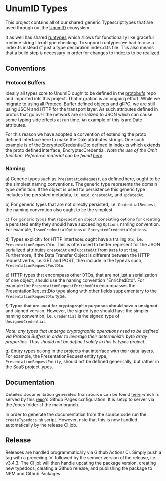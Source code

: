 # UnumID Types

This project contains all of our shared, generic Typescript types that are used through out the [UnumID](https://https://docs.unum.id/) ecosystem. 

It as well has shared [runtypes](https://github.com/pelotom/runtypes) which allows for functionality like graceful runtime string literal type checking. To support runtypes we had to use a index.ts instead of just a type declaration index.d.ts file. This also means that a build step is necessary in order for changes to index.ts to be realized.

## Conventions

### Protocol Buffers

Ideally all types core to UnumID ought to be defined in the [protobufs](https://github.com/UnumID/protobufs) repo and imported into this project. That migration is an ongoing effort. While we migrate to using all Protocol Buffer defined objects and gRPC, we are still using JSON and HTTP for the transport layer. As such attributes defined in protos that go over the network are serialized to JSON which can cause some typing side effects at run time. An example of this is are Date attributes. 

For this reason we have adopted a convention of extending the proto defined interface here to make the Date attributes strings. One such example is of the EncryptedCredentialDto defined in index.ts which extends the proto defined interface, EncryptedCredential. _Note the use of the Omit function. Reference material can be found [here](https://stackoverflow.com/questions/41285211/overriding-interface-property-type-defined-in-typescript-d-ts-file)_

### Naming

a) Generic types such as `PresentationRequest`, as defined here, ought to be the simplest naming conventions. The generic type represents the domain type definition. If the object is used for persistence this generic type includes the persisted metadata, i.e. `uuid`, `createdAt`, and `updatedAt`. 

b) For generic types that are not directly persisted, i.e. `CredentialRequest`, the naming convention also ought to be the simplest.

c) For generic types that represent an object consisting options for creating a persisted entity they should have succeeding `Options` naming convention. For example, `IssueCredentialOptions` or `EncryptedCredentialOptions`.

d) Types explicitly for HTTP interfaces ought have a trailing `Dto`, i.e. `PresentationRequestDto`. This is often used to better represent for the JSON serialized attributes `createdAt` and `updatedAt` from `Date` to `string`. Furthermore, if the Data Transfer Object is different between the HTTP request verbs, i.e. GET and POST, then include in the type as such, `PresentationRequestPostDto`.

e) HTTP types that encompass other DTOs, that are not just a serialization of one object, should use the naming convention "EnrichedDto". For example the `PresentationRequestEnrichedDto` encompasses the PresentationRequestDto type along with other fields supplementary to the `PresentationRequestDto` type.

f) Types that are used for cryptographic purposes should have a unsigned and signed version. However, the signed type should have the simpler naming convention, i.e. `Credential` is the signed type of `UnsignedCredential`. 

_Note: any types that undergo cryptographic operations need to be defined via Protocol Buffers in order to leverage their deterministic byte array properties. Thus should not be defined solely in this ts types project._

g) Entity types belong in the projects that interface with their data layers. For example, the PresentationRequest entity type, `PresentationRequestEntity`, should not be defined generically, but rather in the SaaS project types.

## Documentation
Detailed documentation generated from source can be found [here](https://docs.unum.id/types/index.html) which is served by this [repo](https://github.com/UnumID/types)'s Github Pages configuration. It is setup to server via the /docs folder of the main branch.

In order to generate the documentation from the source code run the `createTypedocs.sh` script. However, note that this is now handled automatically by the release CI job.

## Release
Releases are handled programmatically via Github Actions CI. Simply push a tag with a preceding 'v' followed by the semver version of the release, i.e. v3.4.3. The CI job will then handle updating the package version, creating new typedocs, creating a Github release, and publishing the package to NPM and Github Packages.